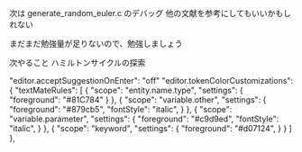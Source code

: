 次は generate_random_euler.c のデバッグ
他の文献を参考にしてもいいかもしれない

まだまだ勉強量が足りないので、勉強しましょう

次やること
ハミルトンサイクルの探索

  "editor.acceptSuggestionOnEnter": "off"
"editor.tokenColorCustomizations": {
      "textMateRules": [
          {
              "scope": "entity.name.type",
              "settings": {
                  "foreground": "#81C784"
              }
          },
          {
              "scope": "variable.other",
              "settings": {
                  "foreground": "#879cb5",
                  "fontStyle": "italic",
              }
          },
          {
              "scope": "variable.parameter",
              "settings": {
                  "foreground": "#c9d9ed",
                  "fontStyle": "italic",
              }
          },
         {
              "scope": "keyword",
              "settings": {
                  "foreground": "#d07124",
              }
          }
      ]
  },
